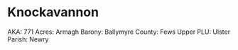 # Knockavannon

AKA: 771
Acres: Armagh
Barony: Ballymyre
County: Fews Upper
PLU: Ulster
Parish: Newry